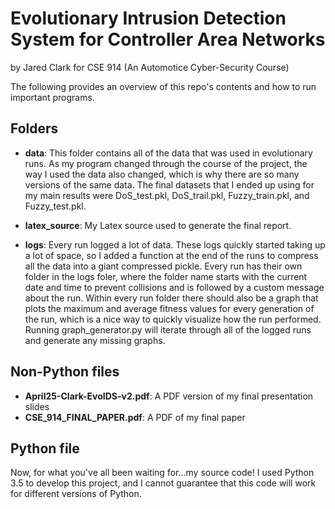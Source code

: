 # Evolutionary Intrusion Detection System for Controller Area Networks

by Jared Clark for CSE 914 (An Automotice Cyber-Security Course)

The following provides an overview of this repo's contents and how to run important programs.

## Folders

- **data**: This folder contains all of the data that was used in evolutionary runs.  As my program changed through the course of the project, the way I used the data also changed, which is why there are so many versions of the same data.  The final datasets that I ended up using for my main results were DoS_test.pkl, DoS_trail.pkl, Fuzzy_train.pkl, and Fuzzy_test.pkl.  

- **latex_source**: My Latex source used to generate the final report.

- **logs**: Every run logged a lot of data.  These logs quickly started taking up a lot of space, so I added a function at the end of the runs to compress all the data into a giant compressed pickle.  Every run has their own folder in the logs foler, where the folder name starts with the current date and time to prevent collisions and is followed by a custom message about the run.  Within every run folder there should also be a graph that plots the maximum and average fitness values for every generation of the run, which is a nice way to quickly visualize how the run performed.  Running graph_generator.py will iterate through all of the logged runs and generate any missing graphs.  

## Non-Python files

- **April25-Clark-EvoIDS-v2.pdf**: A PDF version of my final presentation slides
- **CSE_914_FINAL_PAPER.pdf**: A PDF of my final paper

## Python file

Now, for what you've all been waiting for...my source code!  I used Python 3.5 to develop this project, and I cannot guarantee that this code will work for different versions of Python.
